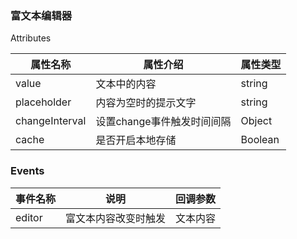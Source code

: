 ### 富文本编辑器

Attributes

| 属性名称        | 属性介绍                   | 属性类型 |
| -------------- | --------------------------| -------- |
| value          | 文本中的内容               | string   |   
| placeholder    | 内容为空时的提示文字        | string   |
| changeInterval | 设置change事件触发时间间隔  | Object   |
| cache          | 是否开启本地存储            | Boolean  |


### Events

| 事件名称    | 说明                | 回调参数        |
| ---------- | ------------------- | -------------- |
| editor     | 富文本内容改变时触发  | 文本内容        |
